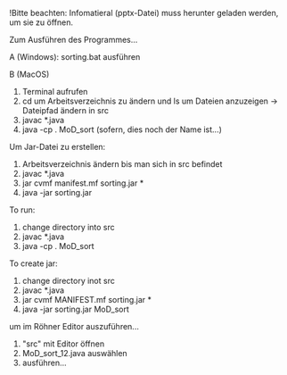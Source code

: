 
!Bitte beachten: Infomatieral (pptx-Datei) muss herunter geladen werden, um sie zu öffnen.

Zum Ausführen des Programmes...

A (Windows): sorting.bat ausführen

B (MacOS)

1. Terminal aufrufen
2. cd um Arbeitsverzeichnis zu ändern und ls um Dateien anzuzeigen -> Dateipfad ändern in src
3. javac *.java
4. java -cp . MoD_sort (sofern, dies noch der Name ist...)

Um Jar-Datei zu erstellen:
1. Arbeitsverzeichnis ändern bis man sich in src befindet
2. javac *.java
3. jar cvmf manifest.mf sorting.jar *
4. java -jar sorting.jar 

To run:
1. change directory into src
2. javac *.java
3. java -cp . MoD_sort

To create jar:
1. change directory inot src
2. javac *.java
3. jar cvmf MANIFEST.mf sorting.jar *
4. java -jar sorting.jar MoD_sort










um im Röhner Editor auszuführen...
1. "src" mit Editor öffnen
2. MoD_sort_12.java auswählen
3. ausführen...

